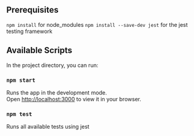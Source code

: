 ## Prerequisites 

`npm install`                   for node_modules
`npm install --save-dev jest`   for the jest testing framework

## Available Scripts

In the project directory, you can run:

### `npm start`

Runs the app in the development mode.\
Open [http://localhost:3000](http://localhost:3000) to view it in your browser.


### `npm test`

Runs all available tests using jest


